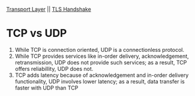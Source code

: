 [Transport Layer](transport_layer.md)  || [TLS Handshake](tls_handshake.md)

# TCP vs UDP

1. While TCP is connection oriented, UDP is a connectionless protocol.
2. While TCP provides services like in-order delivery, acknowledgement, retransmission, UDP does not provide such services; as a result, TCP offers reliabillity, UDP does not.
3. TCP adds latency because of acknowledgement and in-order delivery functionality, UDP involves lower latency; as a result, data transfer is faster with UDP than TCP
